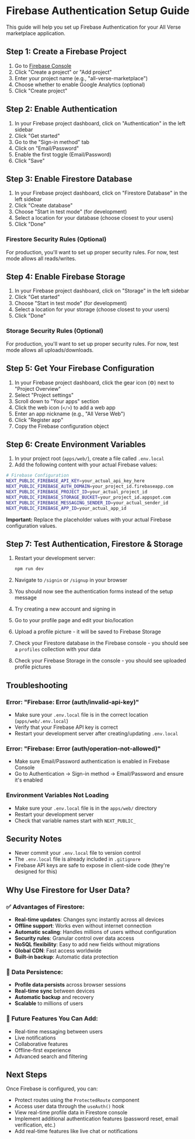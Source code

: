 # Firebase Authentication Setup Guide

This guide will help you set up Firebase Authentication for your All Verse marketplace application.

## Step 1: Create a Firebase Project

1. Go to [Firebase Console](https://console.firebase.google.com)
2. Click "Create a project" or "Add project"
3. Enter your project name (e.g., "all-verse-marketplace")
4. Choose whether to enable Google Analytics (optional)
5. Click "Create project"

## Step 2: Enable Authentication

1. In your Firebase project dashboard, click on "Authentication" in the left sidebar
2. Click "Get started"
3. Go to the "Sign-in method" tab
4. Click on "Email/Password"
5. Enable the first toggle (Email/Password)
6. Click "Save"

## Step 3: Enable Firestore Database

1. In your Firebase project dashboard, click on "Firestore Database" in the left sidebar
2. Click "Create database"
3. Choose "Start in test mode" (for development)
4. Select a location for your database (choose closest to your users)
5. Click "Done"

### Firestore Security Rules (Optional)
For production, you'll want to set up proper security rules. For now, test mode allows all reads/writes.

## Step 4: Enable Firebase Storage

1. In your Firebase project dashboard, click on "Storage" in the left sidebar
2. Click "Get started"
3. Choose "Start in test mode" (for development)
4. Select a location for your storage (choose closest to your users)
5. Click "Done"

### Storage Security Rules (Optional)
For production, you'll want to set up proper security rules. For now, test mode allows all uploads/downloads.

## Step 5: Get Your Firebase Configuration

1. In your Firebase project dashboard, click the gear icon (⚙️) next to "Project Overview"
2. Select "Project settings"
3. Scroll down to "Your apps" section
4. Click the web icon (`</>`) to add a web app
5. Enter an app nickname (e.g., "All Verse Web")
6. Click "Register app"
7. Copy the Firebase configuration object

## Step 6: Create Environment Variables

1. In your project root (`apps/web/`), create a file called `.env.local`
2. Add the following content with your actual Firebase values:

```bash
# Firebase Configuration
NEXT_PUBLIC_FIREBASE_API_KEY=your_actual_api_key_here
NEXT_PUBLIC_FIREBASE_AUTH_DOMAIN=your_project_id.firebaseapp.com
NEXT_PUBLIC_FIREBASE_PROJECT_ID=your_actual_project_id
NEXT_PUBLIC_FIREBASE_STORAGE_BUCKET=your_project_id.appspot.com
NEXT_PUBLIC_FIREBASE_MESSAGING_SENDER_ID=your_actual_sender_id
NEXT_PUBLIC_FIREBASE_APP_ID=your_actual_app_id
```

**Important:** Replace the placeholder values with your actual Firebase configuration values.

## Step 7: Test Authentication, Firestore & Storage

1. Restart your development server:
   ```bash
   npm run dev
   ```

2. Navigate to `/signin` or `/signup` in your browser
3. You should now see the authentication forms instead of the setup message
4. Try creating a new account and signing in
5. Go to your profile page and edit your bio/location
6. Upload a profile picture - it will be saved to Firebase Storage
7. Check your Firestore database in the Firebase console - you should see a `profiles` collection with your data
8. Check your Firebase Storage in the console - you should see uploaded profile pictures

## Troubleshooting

### Error: "Firebase: Error (auth/invalid-api-key)"
- Make sure your `.env.local` file is in the correct location (`apps/web/.env.local`)
- Verify that your Firebase API key is correct
- Restart your development server after creating/updating `.env.local`

### Error: "Firebase: Error (auth/operation-not-allowed)"
- Make sure Email/Password authentication is enabled in Firebase Console
- Go to Authentication → Sign-in method → Email/Password and ensure it's enabled

### Environment Variables Not Loading
- Make sure your `.env.local` file is in the `apps/web/` directory
- Restart your development server
- Check that variable names start with `NEXT_PUBLIC_`

## Security Notes

- Never commit your `.env.local` file to version control
- The `.env.local` file is already included in `.gitignore`
- Firebase API keys are safe to expose in client-side code (they're designed for this)

## Why Use Firestore for User Data?

### ✅ **Advantages of Firestore:**
- **Real-time updates**: Changes sync instantly across all devices
- **Offline support**: Works even without internet connection
- **Automatic scaling**: Handles millions of users without configuration
- **Security rules**: Granular control over data access
- **NoSQL flexibility**: Easy to add new fields without migrations
- **Global CDN**: Fast access worldwide
- **Built-in backup**: Automatic data protection

### 🔄 **Data Persistence:**
- **Profile data persists** across browser sessions
- **Real-time sync** between devices
- **Automatic backup** and recovery
- **Scalable** to millions of users

### 🚀 **Future Features You Can Add:**
- Real-time messaging between users
- Live notifications
- Collaborative features
- Offline-first experience
- Advanced search and filtering

## Next Steps

Once Firebase is configured, you can:
- Protect routes using the `ProtectedRoute` component
- Access user data through the `useAuth()` hook
- View real-time profile data in Firestore console
- Implement additional authentication features (password reset, email verification, etc.)
- Add real-time features like live chat or notifications
